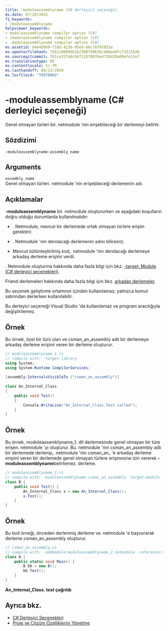 ```yaml
---
title: -moduleassemblyname (C# derleyici seçeneği)
ms.date: 07/20/2015
f1_keywords:
- /moduleassemblyname
helpviewer_keywords:
- moduleassemblyname compiler option [C#]
- /moduleassemblyname compiler option [C#]
- .moduleassemblyname compiler option [C#]
ms.assetid: d464d9b9-f18d-423b-95e9-66c7878fd53a
ms.openlocfilehash: 7562c0609d61b2388f5063bc480a4dfc715155db
ms.sourcegitcommit: 7b1ce327e8c84f115f007be4728d29a89efe11ef
ms.translationtype: MT
ms.contentlocale: tr-TR
ms.lasthandoff: 09/13/2019
ms.locfileid: "70970082"
---
```

# <a name="-moduleassemblyname-c-compiler-option"></a>-moduleassemblyname (C# derleyici seçeneği)
Genel olmayan türleri bir. netmodule 'nin erişebileceği bir derlemeyi belirtir.  
  
## <a name="syntax"></a>Sözdizimi  
  
```console  
-moduleassemblyname:assembly_name  
```  
  
## <a name="arguments"></a>Arguments  
 `assembly_name`  
 Genel olmayan türleri. netmodule 'nin erişebileceği derlemenin adı.  
  
## <a name="remarks"></a>Açıklamalar  
 **-moduleassemblyname** bir. netmodule oluştururken ve aşağıdaki koşulların doğru olduğu durumlarda kullanılmalıdır:  
  
- . Netmodule, mevcut bir derlemede ortak olmayan türlere erişim gerektirir.  
  
- . Netmodule 'nin derolacağı derlemenin adını bilirsiniz.  
  
- Mevcut bütünleştirilmiş kod,. netmodule 'nin derolacağı derlemeye arkadaş derleme erişimi verdi.  
  
 . Netmodule oluşturma hakkında daha fazla bilgi için bkz. [-target: Module (C# derleyici seçenekleri)](./target-module-compiler-option.md).  
  
 Friend derlemeleri hakkında daha fazla bilgi için bkz. [arkadaş derlemeler](../../../standard/assembly/friend.md).  
  
 Bu seçenek geliştirme ortamının içinden kullanılamaz; yalnızca komut satırından derlerken kullanılabilir.  
  
 Bu derleyici seçeneği Visual Studio 'da kullanılamaz ve program aracılığıyla değiştirilemez.  
  
## <a name="example"></a>Örnek  
 Bu örnek, özel bir türü olan ve csman_an_assembly adlı bir derlemeye arkadaş derleme erişimi veren bir derleme oluşturur.  
  
```csharp  
// moduleassemblyname_1.cs  
// compile with: -target:library  
using System;  
using System.Runtime.CompilerServices;  
  
[assembly:InternalsVisibleTo ("csman_an_assembly")]  
  
class An_Internal_Class   
{  
    public void Test()   
    {   
        Console.WriteLine("An_Internal_Class.Test called");   
    }  
}  
```  
  
## <a name="example"></a>Örnek  
 Bu örnek, moduleassemblyname_1. dll derlemesinde genel olmayan bir türe erişen. netmodule 'yi oluşturur. Bu. netmodule 'nin csman_an_assembly adlı bir derlemede derlenip,. netmodule 'nin csman_an_ 'e arkadaş derleme erişimi veren bir derlemede genel olmayan türlere erişmesine izin vererek **-moduleassemblyname**belirtemez. derleme.  
  
```csharp  
// moduleassemblyname_2.cs  
// compile with: -moduleassemblyname:csman_an_assembly -target:module -reference:moduleassemblyname_1.dll  
class B {  
    public void Test() {  
        An_Internal_Class x = new An_Internal_Class();  
        x.Test();  
    }  
}  
```  
  
## <a name="example"></a>Örnek  
 Bu kod örneği, önceden derlenmiş derleme ve. netmodule 'e başvurarak derleme csman_an_assembly oluşturur.  
  
```csharp  
// csman_an_assembly.cs  
// compile with: -addmodule:moduleassemblyname_2.netmodule -reference:moduleassemblyname_1.dll  
class A {  
    public static void Main() {  
        B bb = new B();  
        bb.Test();  
    }  
}  
```  
  
**An_Internal_Class. test çağrıldı**

## <a name="see-also"></a>Ayrıca bkz.

- [C# Derleyici Seçenekleri](./index.md)
- [Proje ve Çözüm Özelliklerini Yönetme](/visualstudio/ide/managing-project-and-solution-properties)

